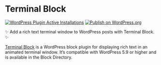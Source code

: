 # Terminal Block

[![WordPress Plugin Active Installations][installations_badge]][installations_link]
[![Publish on WordPress.org][publish_badge]][publish_link]

✨ Add a rich text terminal window to WordPress posts with Terminal Block. ✨

[Terminal Block](https://codesue.com/blog/terminal-block/) is a WordPress block plugin for displaying rich text in an animated terminal window. It’s compatible with WordPress 5.9 or higher and is available in the Block Directory.

[installations_badge]: https://img.shields.io/wordpress/plugin/installs/terminal-block?color=%23007cba&label=Active%20Installs&logo=wordpress
[installations_link]: https://wordpress.org/plugins/terminal-block/

[publish_badge]: https://github.com/codesue/terminal-block/actions/workflows/publish.yml/badge.svg
[publish_link]: https://github.com/codesue/terminal-block/actions/workflows/publish.yml
